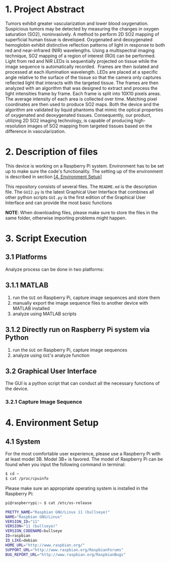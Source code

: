 # 1. Project Abstract
Tumors exhibit greater vascularization and lower blood oxygenation. Suspicious tumors may be detected by measuring the changes in oxygen saturation (SO2), noninvasively.  A method to perform 2D SO2 mapping of superficial human tissue is developed. Oxygenated and deoxygenated hemoglobin exhibit distinctive reflection patterns of light in response to both red and near-infrared (NIR) wavelengths. Using a multispectral imaging technique, SO2 mapping of a region of interest (ROI) can be performed. Light from red and NIR LEDs is sequentially projected on tissue while the image sequence is automatically recorded.  Frames are then isolated and processed at each illumination wavelength. LEDs are placed at a specific angle relative to the surface of the tissue so that the camera only captures reflected light that interacts with the targeted tissue. The frames are then analyzed with an algorithm that was designed to extract and process the light intensities frame by frame. Each frame is split into 10X10 pixels areas. The average intensity of each area is collected over time. Matching pixel coordinates are then used to produce SO2 maps. Both the device and the algorithm are validated by liquid phantoms that mimic the optical properties of oxygenated and deoxygenated tissues. Consequently, our product, utilizing 2D SO2 imaging technology, is capable of producing high-resolution images of SO2 mapping from targeted tissues based on the difference in vascularization.

# 2. Description of files
This device is working on a Raspberry Pi system.  Environment has to be set up to make sure the code's functionality. The setting up of the environment is described in section [[4. Environment Setup]](https://github.com/ziwen-xie/Oxygen-Saturation-Mapping/blob/main/README.md#4-environment-setup)

This repository consists of several files.
The `README.md` is the description file.
The `GUI2.py` is the latest Graphical User Interface that combines all other python scripts
`GUI.py` is the first edition of the Graphical User Interface and can provide the most basic functions

**NOTE**: When downloading files, please make sure to store the files in the same folder, otherwise importing problems might happen. 


# 3. Script Execution
## 3.1 Platforms
Analyze process can be done in two platforms:
## 3.1.1 MATLAB
1. run the `GUI` on Raspberry Pi, capture image sequences and store them
2. manually export the image sequence files to another device with MATLAB installed
3. analyze using MATLAB scripts

## 3.1.2 Directly run on Raspberry Pi system via Python
1. run the `GUI` on Raspberry Pi, capture image sequences
2. analyze using `GUI`'s analyze function

## 3.2 Graphical User Interface
The GUI is a python script that can conduct all the necessary functions of the device.
### 3.2.1 Capture Image Sequence

# 4. Environment Setup
## 4.1 System
For the most comfortable user experience, please use a Raspberry Pi with at least model 3B.  Model 3B+ is favored. 
The model of Raspberry Pi can be found when you input the following command in terminal: 
```bash
$ cd ~
$ cat /proc/cpuinfo
```
Please make sure an appropriate operating system is installed in the Raspberry Pi:
```bash
pi@raspberrypi:~ $ cat /etc/os-release

PRETTY_NAME="Raspbian GNU/Linux 11 (bullseye)"
NAME="Raspbian GNU/Linux"
VERSION_ID="11"
VERSION="11 (bullseye)"
VERSION_CODENAME=bullseye
ID=raspbian
ID_LIKE=debian
HOME_URL="http://www.raspbian.org/"
SUPPORT_URL="http://www.raspbian.org/RaspbianForums"
BUG_REPORT_URL="http://www.raspbian.org/RaspbianBugs"

```


